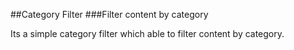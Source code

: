 ##Category Filter
###Filter content by category


Its a simple category filter which able to filter content by category.
